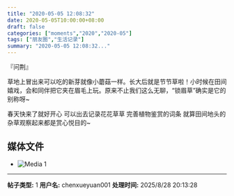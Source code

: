 ```yaml
---
title: "2020-05-05 12:08:32"
date: 2020-05-05T10:00:00+08:00
draft: false
categories: ["moments","2020","2020-05"]
tags: ["朋友圈","生活记录"]
summary: "2020-05-05 12:08:32..."
---
```


『问荆』

草地上冒出来可以吃的新芽就像小蘑菇一样。长大后就是节节草啦！小时候在田间嬉戏，会和同伴把它夹在眉毛上玩。原来不止我们这么无聊，“锁眉草”确实是它的别称呀~

春天快来了就好开心
可以出去记录花花草草
完善植物鉴赏的词条
就算田间地头的杂草观察起来都是赏心悦目的~

## 媒体文件

- ![Media 1](/Moments/photos/2020-05-05/202005051208320.jpg)

---

**帖子类型:** 1
**用户名:** chenxueyuan001
**处理时间:** 2025/8/28 20:13:28